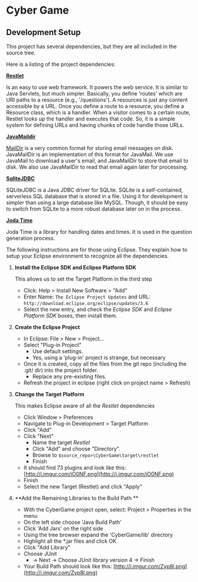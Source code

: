 Cyber Game
==========


Development Setup
-----------------

This project has several dependencies, but they are all included in the source tree.

Here is a listing of the project dependencies:

**[Restlet](http://www.restlet.org/)**

Is an easy to use web framework. It powers the web service. It is similar to Java Servlets, but much simpler. Basically, you define 'routes' which are URI paths to a resource (e.g., '/questions'). A resources is just any content accessible by a URL. Once you define a route to a resource, you define a Resource class, which is a handler. When a visitor comes to a certain route, Restlet looks up the handler and executes that code. So, it is a simple system for defining URLs and having chunks of code handle those URLs.

**[JavaMaildir](http://javamaildir.sourceforge.net/)**

[MailDir](http://en.wikipedia.org/wiki/Maildir) is a very common format for storing email messages on disk. JavaMailDir is an implementation of this format for JavaMail. We use JavaMail to download a user's email, and JavaMailDir to store that email to disk. We also use JavaMailDir to read that email again later for processing.

**[SqliteJDBC](http://www.zentus.com/sqlitejdbc/)**

SQLiteJDBC is a Java JDBC driver for SQLite. SQLite is a self-contained, serverless SQL database that is stored in a file. Using it for development is simpler than using a large database like MySQL. Though, it should be easy to switch from SQLite to a more robust database later on in the process.

**[Joda Time](http://joda-time.sourceforge.net/)**

Joda Time is a library for handling dates and times. It is used in the question generation process.

The following instructions are for those using Eclipse. They explain how to setup your Eclipse environment to recognize all the dependencies. 

1. **Install the Eclipse SDK and Eclipse Platform SDK**

    This allows us to set the Target Platform in the third step

    * Click:  Help > Install New Software > "Add"
    * Enter  Name: `The Eclipse Project Updates` and URL: `http://download.eclipse.org/eclipse/updates/3.6`
    * Select the new entry, and check the *Eclipse SDK* and *Eclipse Platform SDK* boxes, then install them.


2. **Create the Eclipse Project**

    * In Eclipse: File > New > Project...
    * Select "Plug-in Project"
        * Use default settings.
        * Yes, using a 'plug-in' project is strange, but necessary
    * Once it is created, copy all the files from the git repo (including the .git/ dir) into the project folder.
        * Replace any pre-existing files.
    * Refresh the project in eclipse (right click on project name > Refresh)

3. **Change the Target Platform**

    This makes Eclipse aware of all the *Restlet* dependencies

    * Click Window > Preferences
    * Navigate to Plug-in Development > Target Platform
    * Click "Add"
    * Click "Next"
        * Name the target *Restlet*
        * Click "Add" and choose "Directory".
        * Browse to `$source_repo>\CyberGame\target\restlet`
        * Finish
    * It should find 73 plugins and look like this: [http://i.imgur.com/iO0NF.png](http://i.imgur.com/iO0NF.png)
    * Finish
    * Select the new Target (Restlet) and click "Apply"

4. **Add the Remaining Libraries to the Build Path **

    * With the CyberGame project open, select: Project > Properties in the menu
    * On the left side choose 'Java Build Path'
    * Click 'Add Jars' on the right side
    * Using the tree browser expand the 'CyberGame/lib' directory
    * Highlight all the *.jar files and click OK
    * Click "Add Library"
    * Choose JUnit
        * -> Next -> Choose JUnit library version 4 -> Finish
    * Your Build Path should look like this: [http://i.imgur.com/Zyp8l.png](http://i.imgur.com/Zyp8l.png)